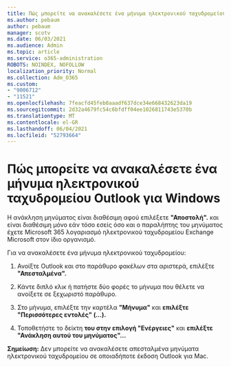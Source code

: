```yaml
---
title: Πώς μπορείτε να ανακαλέσετε ένα μήνυμα ηλεκτρονικού ταχυδρομείου Outlook για Windows
ms.author: pebaum
author: pebaum
manager: scotv
ms.date: 06/03/2021
ms.audience: Admin
ms.topic: article
ms.service: o365-administration
ROBOTS: NOINDEX, NOFOLLOW
localization_priority: Normal
ms.collection: Adm_O365
ms.custom:
- "9006712"
- "11521"
ms.openlocfilehash: 7feacfd45feb0aaadf637dce34e668432623da19
ms.sourcegitcommit: 2d32a4679fc54c6bfdff04ee1026811743e5370b
ms.translationtype: MT
ms.contentlocale: el-GR
ms.lasthandoff: 06/04/2021
ms.locfileid: "52793664"
---
```

# <a name="how-to-recall-an-email-message-in-outlook-for-windows"></a>Πώς μπορείτε να ανακαλέσετε ένα μήνυμα ηλεκτρονικού ταχυδρομείου Outlook για Windows

Η ανάκληση μηνύματος είναι διαθέσιμη αφού επιλέξετε **"Αποστολή".** και είναι διαθέσιμη μόνο εάν τόσο εσείς όσο και ο παραλήπτης του μηνύματος έχετε Microsoft 365 λογαριασμό ηλεκτρονικού ταχυδρομείου Exchange Microsoft στον ίδιο οργανισμό. 

Για να ανακαλέσετε ένα μήνυμα ηλεκτρονικού ταχυδρομείου:

1. Ανοίξτε Outlook και στο παράθυρο φακέλων στα αριστερά, επιλέξτε **"Απεσταλμένα".**

1. Κάντε διπλό κλικ ή πατήστε δύο φορές το μήνυμα που θέλετε να ανοίξετε σε ξεχωριστό παράθυρο.

1. Στο μήνυμα, επιλέξτε την καρτέλα **"Μήνυμα"** και **επιλέξτε "Περισσότερες εντολές" (...).**

1. Τοποθετήστε το δείκτη **του στην επιλογή "Ενέργειες"** και **επιλέξτε "Ανάκληση αυτού του μηνύματος"...**

**Σημείωση:** Δεν μπορείτε να ανακαλέσετε απεσταλμένα μηνύματα ηλεκτρονικού ταχυδρομείου σε οποιαδήποτε έκδοση Outlook για Mac.
